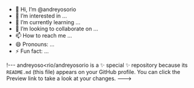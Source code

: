 - 👋 Hi, I’m @andreyosorio
- 👀 I’m interested in ...
- 🌱 I’m currently learning ...
- 💞️ I’m looking to collaborate on ...
- 📫 How to reach me ...
- 😄 Pronouns: ...
- ⚡ Fun fact: ...

!---
andreyoso<rio/andreyosorio is a ✨ special ✨ repository because its `README.md` (this file) appears on your GitHub profile.
You can click the Preview link to take a look at your changes.
--->
